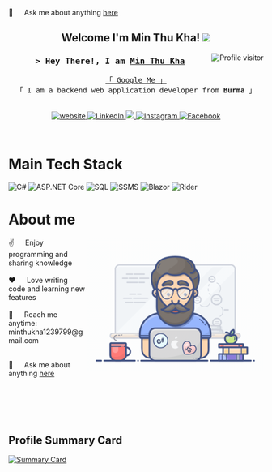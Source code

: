   💬 &emsp; Ask me about anything [here](https://github.com/minthukha-coding/minthukha-coding/issues)
 
<h2 align="center">
  Welcome I'm Min Thu Kha!
  <img src="https://media.giphy.com/media/hvRJCLFzcasrR4ia7z/giphy.gif" width="28">
</h2>

<a href="https://komarev.com/ghpvc/?username=minthukha-coding">
  <img align="right" src="https://komarev.com/ghpvc/?username=minthukha-coding&label=Visitors&color=0e75b6&style=flat" alt="Profile visitor" />
</a>

<h3 align="center">
  <samp>&gt; Hey There!, I am
    <b><a target="_blank" href="https://minthukha-coding.com">Min Thu Kha</a></b>
  </samp>
</h3>

<p align="center">
  <samp>
    <a href="https://www.google.com/search?q=Min+Thu+Kha">「 Google Me 」</a>
    <br>
    「 I am a backend web application developer from <b>Burma</b> 」
    <br><br>
  </samp>
</p>

<p align="center">
  <a href="https://minthukha-coding.com" target="blank">
    <img src="https://img.shields.io/badge/Website-DC143C?style=for-the-badge&logo=medium&logoColor=white" alt="website" />
  </a>
  <a href="https://www.linkedin.com/in/minthukha-coding/" target="_blank">
    <img src="https://img.shields.io/badge/LinkedIn-0077B5?style=for-the-badge&logo=linkedin&logoColor=white" alt="LinkedIn" />
  </a>
  <a href="https://twitter.com/_alsiam" target="_blank">
    <img src="https://img.shields.io/badge/Twitter-1DA1F2?style=for-the-badge&logo=twitter&logoColor=white" />
  </a>
  <a href="https://www.instagram.com/lemon0172022/" target="_blank">
    <img src="https://img.shields.io/badge/Instagram-fe4164?style=for-the-badge&logo=instagram&logoColor=white" alt="Instagram" />
  </a>
  <a href="https://www.facebook.com/minthukha10988/" target="_blank">
    <img src="https://img.shields.io/badge/Facebook-20BEFF?&style=for-the-badge&logo=facebook&logoColor=white" alt="Facebook" />
  </a>
</p>

<br />

# Main Tech Stack

![C#](https://img.shields.io/badge/C%23-239120?style=for-the-badge&logo=c-sharp&logoColor=white)
![ASP.NET Core](https://img.shields.io/badge/ASP.NET%20Core-512BD4?style=for-the-badge&logo=dotnet&logoColor=white)
![SQL](https://img.shields.io/badge/SQL-4479A1?style=for-the-badge&logo=sql&logoColor=white)
![SSMS](https://img.shields.io/badge/SSMS-F2C811?style=for-the-badge&logo=microsoft-sql-server&logoColor=black)
![Blazor](https://img.shields.io/badge/Blazor-512BD4?style=for-the-badge&logo=blazor&logoColor=white)
![Rider](https://img.shields.io/badge/Rider-000000?style=for-the-badge&logo=rider&logoColor=white)


# About me

<p>
  <img align="right" width="350" src="/assets/programmer.gif" alt="Coding gif" />
  ✌️ &emsp; Enjoy programming and sharing knowledge <br/><br/>
  ❤️ &emsp; Love writing code and learning new features <br/><br/>
  📧 &emsp; Reach me anytime: minthukha1239799@gmail.com <br/><br/>
  
  💬 &emsp; Ask me about anything [here](https://github.com/minthukha-coding/minthukha-coding/issues)
</p>
<br/>
<br/>
<br/>
<br/>



## Profile Summary Card


[![Summary Card](https://github-profile-summary-cards.vercel.app/api/cards/profile-details?username=minthukha-coding&theme=vue)](https://github.com/minthukha-coding)
